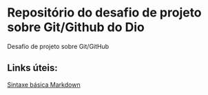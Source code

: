# Repositório do desafio de projeto sobre Git/Github do Dio
Desafio de projeto sobre Git/GitHub
## Links úteis:
[Sintaxe básica Markdown](https://www.markdownguide.org/basic-syntax)
